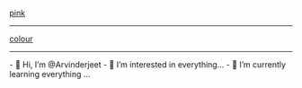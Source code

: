 <a href="https://amzn.eu/d/gSENczG">pink</a>
<hr>
<a href="https://amzn.eu/d/gL0zt2p">colour</a>
<Hr>
- 👋 Hi, I’m @Arvinderjeet
- 👀 I’m interested in everything...
- 🌱 I’m currently learning everything ...



